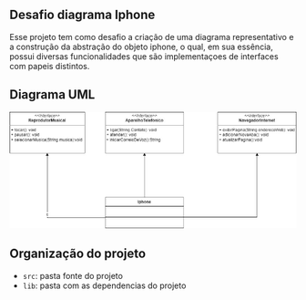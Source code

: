 ## Desafio diagrama Iphone

Esse projeto tem como desafio a criação de uma diagrama representativo e a construção da abstração do objeto iphone, o qual, em sua essência, possui diversas funcionalidades que são implementaçoes de 
interfaces com papeis distintos.

## Diagrama UML

<img src="diagrama iphone.jpg" width=2000px>


## Organização do projeto

- `src`: pasta fonte do projeto
- `lib`: pasta com as dependencias do projeto


